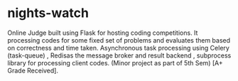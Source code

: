 # nights-watch
Online Judge built using Flask for hosting coding competitions. It processing codes for some fixed set of problems and evaluates them based on correctness and time taken.
Asynchronous task processing using Celery (task-queue) , Redis​as the message broker and result backend , subprocess library for processing client codes. (Minor project as part of 5th Sem) [A+ Grade Received].
